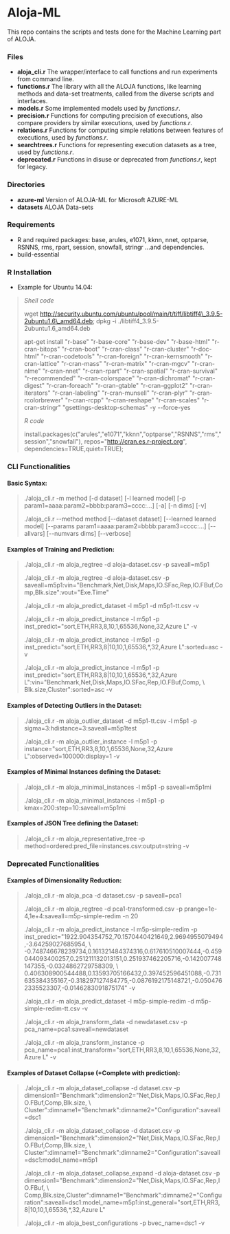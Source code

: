 Aloja-ML
========

This repo contains the scripts and tests done for the Machine Learning part of ALOJA.

### Files

* **aloja_cli.r** The wrapper/interface to call functions and run experiments from command line.
* **functions.r** The library with all the ALOJA functions, like learning methods and data-set treatments, called from the diverse scripts and interfaces.
* **models.r** Some implemented models used by _functions.r_.
* **precision.r** Functions for computing precision of executions, also compare providers by similar executions, used by _functions.r_.
* **relations.r** Functions for computing simple relations between features of executions, used by _functions.r_.
* **searchtrees.r** Functions for representing execution datasets as a tree, used by _functions.r_.
* **deprecated.r** Functions in disuse or deprecated from _functions.r_, kept for legacy.

### Directories

* **azure-ml** Version of ALOJA-ML for Microsoft AZURE-ML
* **datasets** ALOJA Data-sets

### Requirements

* R and required packages: base, arules, e1071, kknn, nnet, optparse, RSNNS, rms, rpart, session, snowfall, stringr ...and dependencies.
* build-essential

### R Installation

* Example for Ubuntu 14.04:

>_Shell code_
>
>wget http://security.ubuntu.com/ubuntu/pool/main/t/tiff/libtiff4\_3.9.5-2ubuntu1.6\_amd64.deb; dpkg -i ./libtiff4\_3.9.5-2ubuntu1.6\_amd64.deb
>
>apt-get install "r-base" "r-base-core" "r-base-dev" "r-base-html" "r-cran-bitops" "r-cran-boot" "r-cran-class" "r-cran-cluster" "r-doc-html" "r-cran-codetools" "r-cran-foreign" "r-cran-kernsmooth" "r-cran-lattice" "r-cran-mass" "r-cran-matrix" "r-cran-mgcv" "r-cran-nlme" "r-cran-nnet" "r-cran-rpart" "r-cran-spatial" "r-cran-survival" "r-recommended" "r-cran-colorspace" "r-cran-dichromat" "r-cran-digest" "r-cran-foreach" "r-cran-gtable" "r-cran-ggplot2" "r-cran-iterators" "r-cran-labeling" "r-cran-munsell" "r-cran-plyr" "r-cran-rcolorbrewer" "r-cran-rcpp" "r-cran-reshape" "r-cran-scales" "r-cran-stringr" "gsettings-desktop-schemas" -y --force-yes
>
>_R code_
>
>install.packages(c("arules","e1071","kknn","optparse","RSNNS","rms","session","snowfall"), repos="http://cran.es.r-project.org", dependencies=TRUE,quiet=TRUE);

### CLI Functionalities

#### Basic Syntax:
>./aloja\_cli.r -m method [-d dataset] [-l learned model] [-p param1=aaaa:param2=bbbb:param3=cccc:...] [-a] [-n dims] [-v]
>
>./aloja\_cli.r --method method [--dataset dataset] [--learned learned model] [--params param1=aaaa:param2=bbbb:param3=cccc:...] [--allvars] [--numvars dims] [--verbose]

#### Examples of Training and Prediction:
>./aloja\_cli.r -m aloja\_regtree -d aloja-dataset.csv -p saveall=m5p1
>
>./aloja\_cli.r -m aloja\_regtree -d aloja-dataset.csv -p saveall=m5p1:vin="Benchmark,Net,Disk,Maps,IO.SFac,Rep,IO.FBuf,Comp,Blk.size":vout="Exe.Time"
>
>./aloja\_cli.r -m aloja\_predict\_dataset -l m5p1 -d m5p1-tt.csv -v
>
>./aloja\_cli.r -m aloja\_predict\_instance -l m5p1 -p inst\_predict="sort,ETH,RR3,8,10,1,65536,None,32,Azure L" -v
>
>./aloja\_cli.r -m aloja\_predict\_instance -l m5p1 -p inst\_predict="sort,ETH,RR3,8|10,10,1,65536,*,32,Azure L":sorted=asc -v
>
>./aloja\_cli.r -m aloja\_predict\_instance -l m5p1 -p inst\_predict="sort,ETH,RR3,8|10,10,1,65536,*,32,Azure L":vin="Benchmark,Net,Disk,Maps,IO.SFac,Rep,IO.FBuf,Comp, \ Blk.size,Cluster":sorted=asc -v

#### Examples of Detecting Outliers in the Dataset:
>./aloja\_cli.r -m aloja\_outlier\_dataset -d m5p1-tt.csv -l m5p1 -p sigma=3:hdistance=3:saveall=m5p1test
>
>./aloja\_cli.r -m aloja\_outlier\_instance -l m5p1 -p instance="sort,ETH,RR3,8,10,1,65536,None,32,Azure L":observed=100000:display=1 -v

#### Examples of Minimal Instances defining the Dataset:
>./aloja\_cli.r -m aloja\_minimal\_instances -l m5p1 -p saveall=m5p1mi
>
>./aloja\_cli.r -m aloja\_minimal\_instances -l m5p1 -p kmax=200:step=10:saveall=m5p1mi

#### Examples of JSON Tree defining the Dataset:
>./aloja\_cli.r -m aloja\_representative\_tree -p method=ordered:pred\_file=instances.csv:output=string -v


### Deprecated Functionalities

#### Examples of Dimensionality Reduction:
>./aloja\_cli.r -m aloja\_pca -d dataset.csv -p saveall=pca1
>
>./aloja\_cli.r -m aloja\_regtree -d pca1-transformed.csv -p prange=1e-4,1e+4:saveall=m5p-simple-redim -n 20
>
>./aloja\_cli.r -m aloja\_predict\_instance -l m5p-simple-redim -p inst\_predict="1922.904354752,70.1570440421649,2.9694955079494,-3.64259027685954, \ -0.748746678239734,0.161321484374316,0.617610510007444,-0.459044093400257,0.251211132013151,0.251937462205716,-0.142007748147355,-0.0324862729758309, \ 0.406308900544488,0.13593705166432,0.397452596451088,-0.731635384355167,-0.318297127484775,-0.0876192175148721,-0.0504762335523307,-0.0146283091875174" -v
>
>./aloja\_cli.r -m aloja\_predict\_dataset -l m5p-simple-redim -d m5p-simple-redim-tt.csv -v
>
>./aloja\_cli.r -m aloja\_transform\_data -d newdataset.csv -p pca\_name=pca1:saveall=newdataset
>
>./aloja\_cli.r -m aloja\_transform\_instance -p pca\_name=pca1:inst\_transform="sort,ETH,RR3,8,10,1,65536,None,32,Azure L" -v

#### Examples of Dataset Collapse (+Complete with prediction):
>./aloja\_cli.r -m aloja\_dataset\_collapse -d dataset.csv -p dimension1="Benchmark":dimension2="Net,Disk,Maps,IO.SFac,Rep,IO.FBuf,Comp,Blk.size, \ Cluster":dimname1="Benchmark":dimname2="Configuration":saveall=dsc1
>
>./aloja\_cli.r -m aloja\_dataset\_collapse -d dataset.csv -p dimension1="Benchmark":dimension2="Net,Disk,Maps,IO.SFac,Rep,IO.FBuf,Comp,Blk.size, \ Cluster":dimname1="Benchmark":dimname2="Configuration":saveall=dsc1:model\_name=m5p1
>
>./aloja\_cli.r -m aloja\_dataset\_collapse\_expand -d aloja-dataset.csv -p dimension1="Benchmark":dimension2="Net,Disk,Maps,IO.SFac,Rep,IO.FBuf, \ Comp,Blk.size,Cluster":dimname1="Benchmark":dimname2="Configuration":saveall=dsc1:model\_name=m5p1:inst\_general="sort,ETH,RR3,8|10,10,1,65536,*,32,Azure L"
>
>./aloja\_cli.r -m aloja\_best\_configurations -p bvec\_name=dsc1 -v




